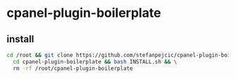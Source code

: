 # cpanel-plugin-boilerplate


## install

```bash
cd /root && git clone https://github.com/stefanpejcic/cpanel-plugin-boilerplate && \
  cd cpanel-plugin-boilerplate && bash INSTALL.sh && \
  rm -rf /root/cpanel-plugin-boilerplate
```
